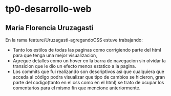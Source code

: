 # tp0-desarrollo-web
## Maria Florencia Uruzagasti
En la rama feature/Uruzagasti-agregandoCSS estuve trabajando:
* Tanto los estilos de todas las paginas como corrigiendo parte del html para que tenga una mejor visualizacion,
* Agregue detalles como un hover en la barra de navegacion sin olvidar la transicion que le dio un efecto menos estatico a la pagina.
* Los commits que fui realizando son descriptivos asi que cualquiera que acceda al código podra visualizar que tipo de cambios se hicieron,
gran parte del codigo(tanto en el css como en el html) se trato de ocupar los comentarios para el mismo fin que mencione anteriormente.


